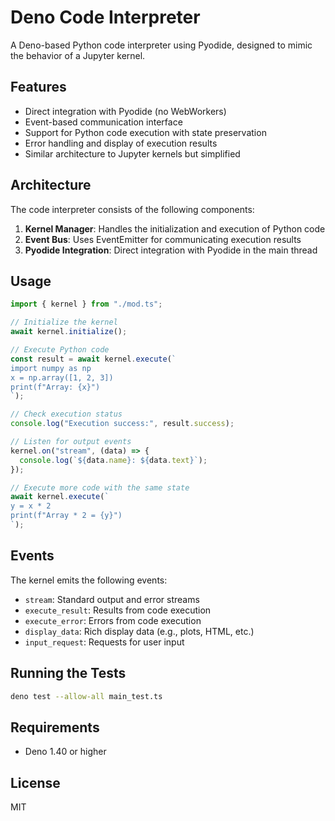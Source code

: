 # Deno Code Interpreter

A Deno-based Python code interpreter using Pyodide, designed to mimic the behavior of a Jupyter kernel.

## Features

- Direct integration with Pyodide (no WebWorkers)
- Event-based communication interface
- Support for Python code execution with state preservation
- Error handling and display of execution results
- Similar architecture to Jupyter kernels but simplified

## Architecture

The code interpreter consists of the following components:

1. **Kernel Manager**: Handles the initialization and execution of Python code
2. **Event Bus**: Uses EventEmitter for communicating execution results
3. **Pyodide Integration**: Direct integration with Pyodide in the main thread

## Usage

```typescript
import { kernel } from "./mod.ts";

// Initialize the kernel
await kernel.initialize();

// Execute Python code
const result = await kernel.execute(`
import numpy as np
x = np.array([1, 2, 3])
print(f"Array: {x}")
`);

// Check execution status
console.log("Execution success:", result.success);

// Listen for output events
kernel.on("stream", (data) => {
  console.log(`${data.name}: ${data.text}`);
});

// Execute more code with the same state
await kernel.execute(`
y = x * 2
print(f"Array * 2 = {y}")
`);
```

## Events

The kernel emits the following events:

- `stream`: Standard output and error streams
- `execute_result`: Results from code execution
- `execute_error`: Errors from code execution
- `display_data`: Rich display data (e.g., plots, HTML, etc.)
- `input_request`: Requests for user input

## Running the Tests

```bash
deno test --allow-all main_test.ts
```

## Requirements

- Deno 1.40 or higher

## License

MIT
